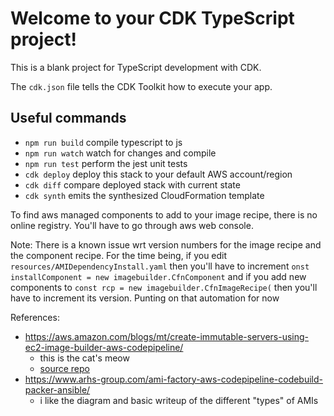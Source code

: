 # Welcome to your CDK TypeScript project!

This is a blank project for TypeScript development with CDK.

The `cdk.json` file tells the CDK Toolkit how to execute your app.

## Useful commands

 * `npm run build`   compile typescript to js
 * `npm run watch`   watch for changes and compile
 * `npm run test`    perform the jest unit tests
 * `cdk deploy`      deploy this stack to your default AWS account/region
 * `cdk diff`        compare deployed stack with current state
 * `cdk synth`       emits the synthesized CloudFormation template


To find aws managed components to add to your image recipe, there is no online registry. You'll have to go through aws web console.

Note: There is a known issue wrt version numbers for the image recipe and the component recipe. For the time being, if you edit `resources/AMIDependencyInstall.yaml` then you'll have to increment `onst installComponent = new imagebuilder.CfnComponent` and if you add new components to `const rcp = new imagebuilder.CfnImageRecipe(` then you'll have to increment its version.
Punting on that automation for now

References:
- https://aws.amazon.com/blogs/mt/create-immutable-servers-using-ec2-image-builder-aws-codepipeline/
  - this is the cat's meow
  - [source repo](https://github.com/aws-samples/immutable-server-pipeline/blob/main/codecommit-repo/cf-build-image.yaml)
- https://www.arhs-group.com/ami-factory-aws-codepipeline-codebuild-packer-ansible/
  - i like the diagram and basic writeup of the different "types" of AMIs